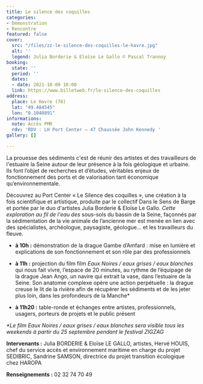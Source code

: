 ```yaml
---
title: Le silence des coquilles
categories:
- Démonstration
- Rencontre
featured: false
cover:
  src: "/files/zz-le-silence-des-coquilles-le-havre.jpg"
  alt: ''
  legend: Julia Borderie & Eloïse Le Gallo © Pascal Trannoy
booking:
  state: ''
  period: ''
  dates:
  - date: 2021-10-09 10:00
  link: https://www.billetweb.fr/le-silence-des-coquilles
address:
  place: Le Havre (76)
  lat: "49.484545"
  lon: "0.1040891"
informations:
  note: Accès PMR
  rdv: 'RDV : LH Port Center – 47 Chaussée John Kennedy '
gallery: []

---
```

La prouesse des sédiments c'est de réunir des artistes et des travailleurs de l'estuaire la Seine autour de leur présence à la fois géologique et urbaine. Ils font l’objet de recherches et d’études, véritables enjeux de fonctionnement des ports et de valorisation tant économique qu’environnementale.

Découvrez au Port Center « Le Silence des coquilles », une création à la fois scientifique et artistique, produite par le collectif Dans le Sens de Barge et portée par le duo d'artistes Julia Borderie & Eloïse Le Gallo. _Cette exploration au fil de l'eau des_ sous-sols du bassin de la Seine, façonnés par la sédimentation de la vie animale de l’ancienne mer est menée en lien avec des spécialistes, archéologue, paysagiste, géologue... et les travailleurs du fleuve.

* **à 10h :** démonstration de la drague Gambe d’Amfard : mise en lumière et explications de son fonctionnement et son rôle par des professionnels


* **à 11h :** projection du film film _Eaux Noires / eaux grises / eaux blanches_ qui nous fait vivre, l’espace de 20 minutes, au rythme de l’équipage de la drague Jean Ango, un navire qui extrait la vase, dans l’estuaire de la Seine. Son anatomie complexe opère une action perpétuelle : la drague creuse le lit de la rivière afin de récupérer les sédiments et de les jeter plus loin, dans les profondeurs de la Manche*


* **à 11h20 :** table-ronde et échanges entre artistes, professionnels, usagers, porteurs de projets et le public présent

_*Le film Eaux Noires / eaux grises / eaux blanches sera visible tous les weekends à partir du 25 septembre pendant le festival ZIGZAG_

**Intervenants :** Julia BORDERIE & Eloïse LE GALLO, artistes, Hervé HOUIS, chef du service accès et environnement maritime en charge du projet SEDIBRIC, Sandrine SAMSON, directrice du projet transition écologique chez HAROPA

**Renseignements :** 02 32 74 70 49